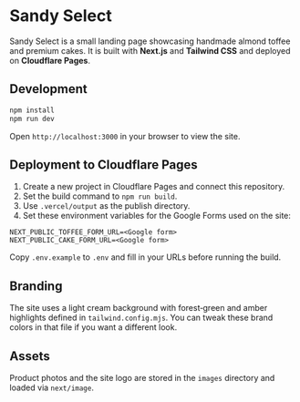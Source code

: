 # Sandy Select

Sandy Select is a small landing page showcasing handmade almond toffee and premium cakes. It is built with **Next.js** and **Tailwind CSS** and deployed on **Cloudflare Pages**.

## Development

```bash
npm install
npm run dev
```

Open `http://localhost:3000` in your browser to view the site.

## Deployment to Cloudflare Pages

1. Create a new project in Cloudflare Pages and connect this repository.
2. Set the build command to `npm run build`.
3. Use `.vercel/output` as the publish directory.
4. Set these environment variables for the Google Forms used on the site:

```
NEXT_PUBLIC_TOFFEE_FORM_URL=<Google form>
NEXT_PUBLIC_CAKE_FORM_URL=<Google form>
```

Copy `.env.example` to `.env` and fill in your URLs before running the build.

## Branding

The site uses a light cream background with forest‑green and amber highlights
defined in `tailwind.config.mjs`. You can tweak these brand colors in that file
if you want a different look.

## Assets

Product photos and the site logo are stored in the `images` directory and loaded via `next/image`.
